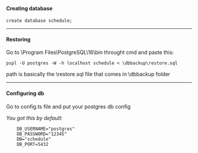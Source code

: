#### Creating database

```
create database schedule;
```

-------------------------------------------------------

#### Restoring

Go to \Program Files\PostgreSQL\16\bin throught cmd and paste this:

```
pspl -U postgres -W -h localhost schedule < \dbbackup\restore.sql
```

path is basically the \restore.sql file that comes in \dbbackup folder

------------------------------------------------------

#### Configuring db

Go to config.ts file and put your postgres db config

*You got this by default:*

```
    DB_USERNAME="postgres"
    DB_PASSWORD="12345"
    DB="schedule"
    DB_PORT=5432
```